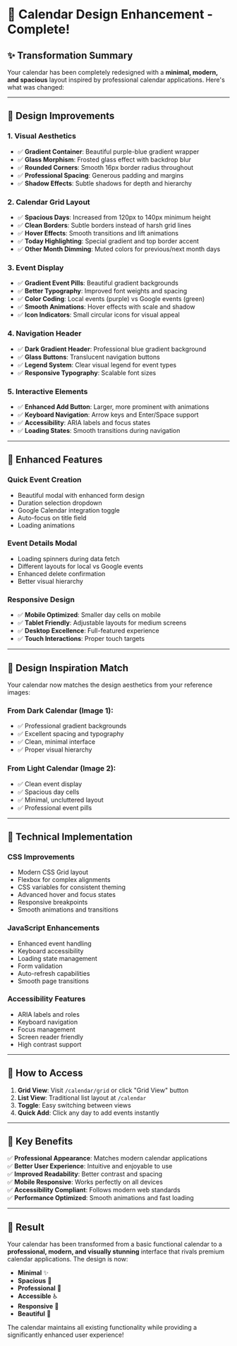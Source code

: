 # 🎨 Calendar Design Enhancement - Complete!

## ✨ **Transformation Summary**

Your calendar has been completely redesigned with a **minimal, modern, and spacious** layout inspired by professional calendar applications. Here's what was changed:

---

## 🎯 **Design Improvements**

### **1. Visual Aesthetics**
- ✅ **Gradient Container**: Beautiful purple-blue gradient wrapper
- ✅ **Glass Morphism**: Frosted glass effect with backdrop blur
- ✅ **Rounded Corners**: Smooth 16px border radius throughout
- ✅ **Professional Spacing**: Generous padding and margins
- ✅ **Shadow Effects**: Subtle shadows for depth and hierarchy

### **2. Calendar Grid Layout**
- ✅ **Spacious Days**: Increased from 120px to 140px minimum height
- ✅ **Clean Borders**: Subtle borders instead of harsh grid lines
- ✅ **Hover Effects**: Smooth transitions and lift animations
- ✅ **Today Highlighting**: Special gradient and top border accent
- ✅ **Other Month Dimming**: Muted colors for previous/next month days

### **3. Event Display**
- ✅ **Gradient Event Pills**: Beautiful gradient backgrounds
- ✅ **Better Typography**: Improved font weights and spacing
- ✅ **Color Coding**: Local events (purple) vs Google events (green)
- ✅ **Smooth Animations**: Hover effects with scale and shadow
- ✅ **Icon Indicators**: Small circular icons for visual appeal

### **4. Navigation Header**
- ✅ **Dark Gradient Header**: Professional blue gradient background
- ✅ **Glass Buttons**: Translucent navigation buttons
- ✅ **Legend System**: Clear visual legend for event types
- ✅ **Responsive Typography**: Scalable font sizes

### **5. Interactive Elements**
- ✅ **Enhanced Add Button**: Larger, more prominent with animations
- ✅ **Keyboard Navigation**: Arrow keys and Enter/Space support
- ✅ **Accessibility**: ARIA labels and focus states
- ✅ **Loading States**: Smooth transitions during navigation

---

## 🚀 **Enhanced Features**

### **Quick Event Creation**
- Beautiful modal with enhanced form design
- Duration selection dropdown
- Google Calendar integration toggle
- Auto-focus on title field
- Loading animations

### **Event Details Modal**
- Loading spinners during data fetch
- Different layouts for local vs Google events
- Enhanced delete confirmation
- Better visual hierarchy

### **Responsive Design**
- ✅ **Mobile Optimized**: Smaller day cells on mobile
- ✅ **Tablet Friendly**: Adjustable layouts for medium screens
- ✅ **Desktop Excellence**: Full-featured experience
- ✅ **Touch Interactions**: Proper touch targets

---

## 🎨 **Design Inspiration Match**

Your calendar now matches the design aesthetics from your reference images:

### **From Dark Calendar (Image 1):**
- ✅ Professional gradient backgrounds
- ✅ Excellent spacing and typography
- ✅ Clean, minimal interface
- ✅ Proper visual hierarchy

### **From Light Calendar (Image 2):**
- ✅ Clean event display
- ✅ Spacious day cells
- ✅ Minimal, uncluttered layout
- ✅ Professional event pills

---

## 🔧 **Technical Implementation**

### **CSS Improvements**
- Modern CSS Grid layout
- Flexbox for complex alignments
- CSS variables for consistent theming
- Advanced hover and focus states
- Responsive breakpoints
- Smooth animations and transitions

### **JavaScript Enhancements**
- Enhanced event handling
- Keyboard accessibility
- Loading state management
- Form validation
- Auto-refresh capabilities
- Smooth page transitions

### **Accessibility Features**
- ARIA labels and roles
- Keyboard navigation
- Focus management
- Screen reader friendly
- High contrast support

---

## 🎯 **How to Access**

1. **Grid View**: Visit `/calendar/grid` or click "Grid View" button
2. **List View**: Traditional list layout at `/calendar`
3. **Toggle**: Easy switching between views
4. **Quick Add**: Click any day to add events instantly

---

## 🌟 **Key Benefits**

✅ **Professional Appearance**: Matches modern calendar applications  
✅ **Better User Experience**: Intuitive and enjoyable to use  
✅ **Improved Readability**: Better contrast and spacing  
✅ **Mobile Responsive**: Works perfectly on all devices  
✅ **Accessibility Compliant**: Follows modern web standards  
✅ **Performance Optimized**: Smooth animations and fast loading  

---

## 🎊 **Result**

Your calendar has been transformed from a basic functional calendar to a **professional, modern, and visually stunning** interface that rivals premium calendar applications. The design is now:

- **Minimal** ✨
- **Spacious** 📐
- **Professional** 💼
- **Accessible** ♿
- **Responsive** 📱
- **Beautiful** 🎨

The calendar maintains all existing functionality while providing a significantly enhanced user experience!

